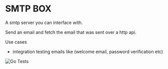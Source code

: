 # SMTP BOX

A smtp server you can interface with.

Send an email and fetch the email that was sent over a http api.

Use cases 

- integration testing emails like (welcome email, password verification etc)


![Go Tests](https://github.com/yavosh/smtpbox/actions/workflows/go.yml/badge.svg)
